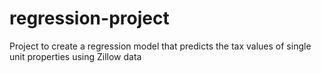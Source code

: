 # regression-project
Project to create a regression model that predicts the tax values of single unit properties using Zillow data
